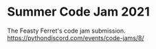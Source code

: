# Summer Code Jam 2021

The Feasty Ferret's code jam submission. https://pythondiscord.com/events/code-jams/8/

